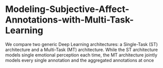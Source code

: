 # Modeling-Subjective-Affect-Annotations-with-Multi-Task-Learning
We compare two generic Deep Learning architectures: a Single-Task (ST) architecture and a Multi-Task (MT) architecture. While the ST architecture models single emotional perception each time, the MT architecture jointly models every single annotation and the aggregated annotations at once
